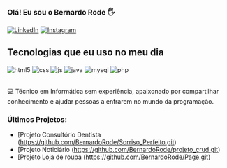 ### Olá! Eu sou o Bernardo Rode 🖐️

[![LinkedIn](https://img.shields.io/badge/LinkedIn-0077B5?style=for-the-badge&logo=linkedin&logoColor=white)](https://www.linkedin.com/in/bernardo-rode-42bb11306/)
[![Instagram](https://img.shields.io/badge/Instagram-E4405F?style=for-the-badge&logo=instagram&logoColor=white)](https://github.com/BernardoRode)

## Tecnologias que eu uso no meu dia

<div style="display: inline_block">
  <img align="center" alt="html5" src="https://img.shields.io/badge/HTML5-E34F26?style=for-the-badge&logo=html5&logoColor=white" />
  <img align="center" alt="css" src="https://img.shields.io/badge/CSS3-1572B6?style=for-the-badge&logo=css3&logoColor=white" />
  <img align="center" alt="js" src="https://img.shields.io/badge/JavaScript-F7DF1E?style=for-the-badge&logo=javascript&logoColor=black" />
  <img align="center" alt="java" src="https://img.shields.io/badge/Java-007396?style=for-the-badge&logo=java&logoColor=white" />
  <img align="center" alt="mysql" src="https://img.shields.io/badge/MySQL-4479A1?style=for-the-badge&logo=mysql&logoColor=white" />
  <img align="center" alt="php" src="https://img.shields.io/badge/php-777BB4?style=for-the-badge&logo=php&logoColor=white" />
</div><br/>

💻 Técnico em Informática sem experiência, apaixonado por compartilhar conhecimento e ajudar pessoas a entrarem no mundo da programação.

### Últimos Projetos:
- [Projeto Consultório Dentista (https://github.com/BernardoRode/Sorriso_Perfeito.git)<br/>
- [Projeto Noticiário (https://github.com/BernardoRode/projeto_crud.git)<br/>
- [Projeto Loja de roupa (https://github.com/BernardoRode/Page.git)<br/>
